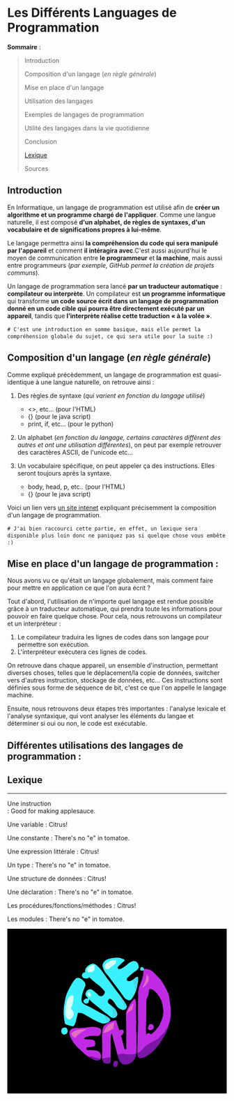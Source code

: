 Les Différents Languages de Programmation
==========================================


**Sommaire** :


> Introduction
>
> Composition d'un langage (*en règle générale*)
>
> Mise en place d'un langage
>
> Utilisation des langages
>
> Exemples de langages de programmation
>
> Utilité des langages dans la vie quotidienne
>
> Conclusion
>
> [Lexique](https://github.com/Noqs498/TP-Git/blob/master/les_différents_langages_de_programmation.md#lexique)
>
> Sources


Introduction
------------

En Informatique, un langage de programmation est utilisé afin de **créer un algorithme et un programme chargé de l'appliquer**. Comme une langue naturelle, il est composé **d'un alphabet, de règles de syntaxes, d'un vocabulaire et de significations propres à lui-même**.

Le langage permettra ainsi **la compréhension du code qui sera manipulé par l'appareil** et comment **il intéragira avec**.C'est aussi aujourd'hui le moyen de communication entre **le programmeur** et **la machine**, mais aussi entre programmeurs (*par exemple, GitHub permet la création de projets communs*).

Un langage de programmation sera lancé **par un traducteur automatique** : **compilateur ou interprète**. Un compilateur est **un programme informatique** qui transforme **un code source écrit dans un langage de programmation donné en un code cible qui pourra être directement exécuté par un appareil**, tandis que **l’interprète réalise cette traduction « à la volée »**. 


    # C'est une introduction en somme basique, mais elle permet la compréhension globale du sujet, ce qui sera utile pour la suite :)

Composition d'un langage (*en règle générale*)
-----------------------------------------------

Comme expliqué précèdemment, un langage de programmation est quasi-identique à une langue naturelle, on retrouve ainsi :

 1. Des règles de syntaxe (*qui varient en fonction du langage utilisé*)
      * <>, etc... (pour l'HTML)
      * {} (pour le java script)
      * print, if, etc... (pour le python)

 2. Un alphabet (*en fonction du langage, certains caractères diffèrent des autres et ont une utilisation différentes*), on peut par exemple retrouver des caractères ASCII, de l'unicode etc...

 3. Un vocabulaire spécifique, on peut appeler ça des instructions. Elles seront toujours après la syntaxe.
      * body, head, p, etc.. (pour l'HTML)
      * {} (pour le java script)
     

Voici un lien vers [un site intenet](https://fr.wikipedia.org/wiki/Langage_de_programmation#Utilisation) expliquant précisemment la composition d'un langage de programmation.

    # J'ai bien raccourci cette partie, en effet, un lexique sera disponible plus loin donc ne paniquez pas si quelque chose vous embête :)


Mise en place d'un langage de programmation :
----------------------------------------------

Nous avons vu ce qu'était un langage globalement, mais comment faire pour mettre en application ce que l'on aura écrit ?

Tout d'abord, l'utilisation de n'importe quel langage est rendue possible grâce à un traducteur automatique, qui prendra toute les informations pour pouvoir en faire quelque chose.
Pour cela, nous retrouvons un compilateur et un interpréteur :
 
 1. Le compilateur traduira les lignes de codes dans son langage pour permettre son exécution.
 2. L'interpréteur exécutera ces lignes de codes.

On retrouve dans chaque appareil, un ensemble d'instruction, permettant diverses choses, telles que le déplacement/la copie de données, switcher vers d'autres instruction, stockage de données, etc... Ces instructions sont définies sous forme de séquence de bit, c'est ce que l'on appelle le langage machine.

Ensuite, nous retrouvons deux étapes très importantes : l'analyse lexicale et l'analyse syntaxique, qui vont analyser les éléments du langae et déterminer si oui ou non, le code est exécutable.



Différentes utilisations des langages de programmation :
----------------------------------------------------------




## Lexique

***

Une instruction                                                        
  : Good for making applesauce.                      

Une variable
  : Citrus!

Une constante
  : There's no "e" in tomatoe.

Une expression littérale
  : Citrus!

Un type
  : There's no "e" in tomatoe.

Une structure de données
  : Citrus!

Une déclaration
  : There's no "e" in tomatoe.

Les procédures/fonctions/méthodes
  : Citrus!

Les modules
  : There's no "e" in tomatoe.
  
 


![the end](https://github.com/Noqs498/TP-Git/blob/master/Image/gif_exemple.gif "The End")
